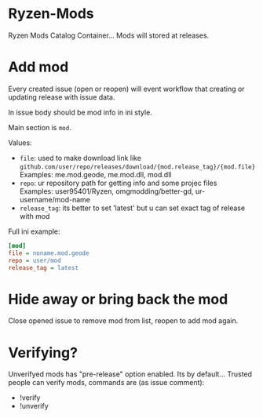 # Ryzen-Mods
Ryzen Mods Catalog Container...
Mods will stored at releases.

# Add mod
Every created issue (open or reopen) will event workflow that creating or updating release with issue data.

In issue body should be mod info in ini style.

Main section is `mod`.

Values: 
- `file`: used to make download link like `github.com/user/repo/releases/download/{mod.release_tag}/{mod.file}` <br>Examples: me.mod.geode, me.mod.dll, mod.dll
- `repo`: ur repository path for getting info and some projec files <br>Examples: user95401/Ryzen, omgmodding/better-gd, ur-username/mod-name
- `release_tag`: its better to set 'latest' but u can set exact tag of release with mod

Full ini example:
```ini
[mod]
file = noname.mod.geode
repo = user/mod
release_tag = latest
```

# Hide away or bring back the mod
Close opened issue to remove mod from list, reopen to add mod again.

# Verifying?
Unverifyed mods has "pre-release" option enabled. Its by default...
Trusted people can verify mods, commands are (as issue comment):
- !verify
- !unverify
